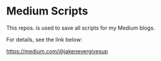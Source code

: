 # Medium Scripts

This repos. is used to save all scripts for my Medium blogs.

For details, see the link below:

https://medium.com/@jakenevergivesup
